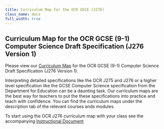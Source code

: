 ```yaml
---
title: Curriculum Map for the OCR GSCE (J276)
class_name: docs
full_width: true
---
```

## Curriculum Map for the OCR GCSE (9-1) Computer Science Draft Specification (J276 Version 1)

Please view our [Curriculum Map](https://docs.google.com/a/codio.com/spreadsheets/d/12yqcyCNh4Tt2gtXt8RR0Qt1viWytIcjdAgWUZnGEEUs/edit?usp=sharing) for the OCR GCSE (9-1) Computer Science Draft Specification (J276 Version 1).

Interpreting detailed specifications like the OCR J275 and J276 or a higher level specification like the GCSE Computer Science specification from the Department for Education can be a daunting task. Our curriculum maps are the best way for teachers to put the these specifications into practice and teach with confidence. You can find the curriculum maps under the description tab of the relevant courses ands modules.

To start using the OCR J276 curriculum map with your class see the accompanying [Instructional Document](https://docs.google.com/a/codio.com/document/d/1UdsW9E-neoGuzMH_uwKTdZTe980aw_7rc9OeWN_BAvI/edit?usp=sharing)

